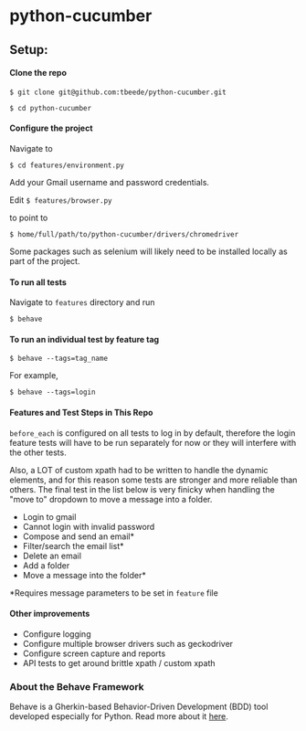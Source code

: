 # python-cucumber

## Setup:

#### Clone the repo

`$ git clone git@github.com:tbeede/python-cucumber.git`

`$ cd python-cucumber`

#### Configure the project

Navigate to

`$ cd features/environment.py`

Add your Gmail username and password credentials.

Edit `$ features/browser.py` 

to point to 

`$ home/full/path/to/python-cucumber/drivers/chromedriver`

Some packages such as selenium will likely need to be installed locally as part of the project.

#### To run all tests

Navigate to `features` directory and run

`$ behave`

#### To run an individual test by feature tag

`$ behave --tags=tag_name`

For example, 

`$ behave --tags=login`

#### Features and Test Steps in This Repo

`before_each` is configured on all tests to log in by default, therefore the login feature tests will have to be run separately for now or they will interfere with the other tests.

Also, a LOT of custom xpath had to be written to handle the dynamic elements, and for this reason some tests are stronger and more reliable than others. The final test in the list below is very finicky when handling the "move to" dropdown to move a message into a folder.

* Login to gmail
* Cannot login with invalid password
* Compose and send an email*
* Filter/search the email list*
* Delete an email
* Add a folder
* Move a message into the folder*

*Requires message parameters to be set in `feature` file

#### Other improvements
* Configure logging
* Configure multiple browser drivers such as geckodriver
* Configure screen capture and reports
* API tests to get around brittle xpath / custom xpath

### About the Behave Framework

Behave is a Gherkin-based Behavior-Driven Development (BDD) tool developed especially for Python. Read more about it [here](https://behave.readthedocs.io/en/latest/).



